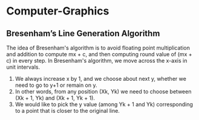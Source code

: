 # Computer-Graphics
## Bresenham’s Line Generation Algorithm

The idea of Bresenham's algorithm is to avoid floating point multiplication and addition to compute mx + c, 
and then computing round value of (mx + c) in every step. In Bresenham's algorithm, 
we move across the x-axis in unit intervals.


1. We always increase x by 1, and we choose about next y, whether we need to go to y+1 or remain on y. 
2. In other words, from any position (Xk, Yk) we need to choose between (Xk + 1, Yk) and (Xk + 1, Yk + 1).
3. We would like to pick the y value (among Yk + 1 and Yk) corresponding to a point that is closer to the original line.
